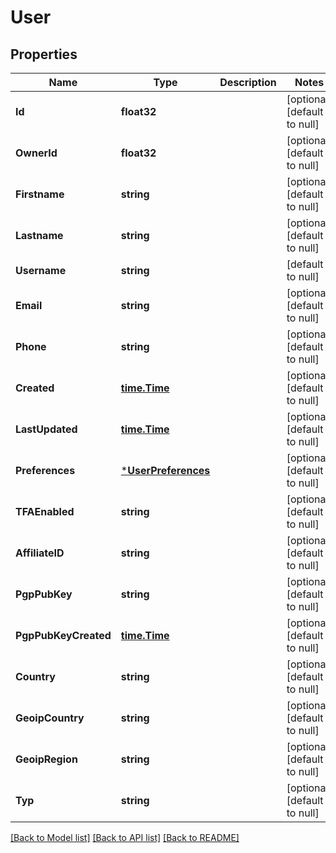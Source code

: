 # User

## Properties
Name | Type | Description | Notes
------------ | ------------- | ------------- | -------------
**Id** | **float32** |  | [optional] [default to null]
**OwnerId** | **float32** |  | [optional] [default to null]
**Firstname** | **string** |  | [optional] [default to null]
**Lastname** | **string** |  | [optional] [default to null]
**Username** | **string** |  | [default to null]
**Email** | **string** |  | [optional] [default to null]
**Phone** | **string** |  | [optional] [default to null]
**Created** | [**time.Time**](time.Time.md) |  | [optional] [default to null]
**LastUpdated** | [**time.Time**](time.Time.md) |  | [optional] [default to null]
**Preferences** | [***UserPreferences**](UserPreferences.md) |  | [optional] [default to null]
**TFAEnabled** | **string** |  | [optional] [default to null]
**AffiliateID** | **string** |  | [optional] [default to null]
**PgpPubKey** | **string** |  | [optional] [default to null]
**PgpPubKeyCreated** | [**time.Time**](time.Time.md) |  | [optional] [default to null]
**Country** | **string** |  | [optional] [default to null]
**GeoipCountry** | **string** |  | [optional] [default to null]
**GeoipRegion** | **string** |  | [optional] [default to null]
**Typ** | **string** |  | [optional] [default to null]

[[Back to Model list]](../README.md#documentation-for-models) [[Back to API list]](../README.md#documentation-for-api-endpoints) [[Back to README]](../README.md)


